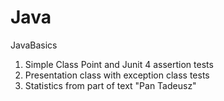 # Java
JavaBasics
1. Simple Class Point and Junit 4 assertion tests
2. Presentation class with exception class tests
3. Statistics from part of text "Pan Tadeusz"
